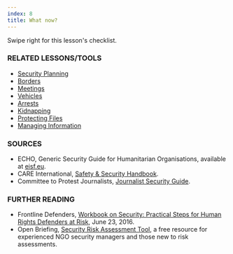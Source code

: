 ```yaml
---
index: 8
title: What now?
---
```

Swipe right for this lesson's checklist.

### RELATED LESSONS/TOOLS

*   [Security Planning](umbrella://lesson/security-planning)
*   [Borders](umbrella://lesson/borders)
*   [Meetings](umbrella://lesson/meetings)
*   [Vehicles](umbrella://lesson/vehicles)
*   [Arrests](umbrella://lesson/arrests)
*   [Kidnapping](umbrella://lesson/kidnapping)
*   [Protecting Files](umbrella://lesson/protecting-files)
*   [Managing Information](umbrella://lesson/managing-information)

### SOURCES

*   ECHO, Generic Security Guide for Humanitarian Organisations, available at [eisf.eu](https://www.eisf.eu/library/generic-security-guide-for-humanitarian-organisations/).
*   CARE International, [Safety & Security Handbook](https://www.eisf.eu/wp-content/uploads/2014/09/0614-Macpherson-2004-CARE-International-Safety-and-Security-Handbook.pdf).
*   Committee to Protest Journalists, [Journalist Security Guide](https://cpj.org/reports/2012/04/journalist-security-guide.php).

### FURTHER READING

*   Frontline Defenders, [Workbook on Security: Practical Steps for Human Rights Defenders at Risk](https://www.frontlinedefenders.org/en/resource-publication/workbook-security-practical-steps-human-rights-defenders-risk), June 23, 2016.  
* Open Briefing, [Security Risk Assessment Tool](https://www.openbriefing.org/resources/security-risk-assessment-tool/), a free resource for experienced NGO security managers and those new to risk assessments.